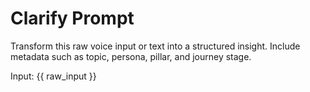 # Clarify Prompt

Transform this raw voice input or text into a structured insight. Include metadata such as topic, persona, pillar, and journey stage.

Input:
{{ raw_input }}